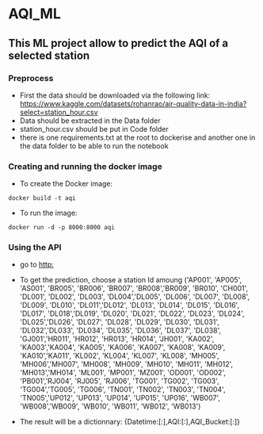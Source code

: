 # AQI_ML
## This ML project allow to predict the AQI of a selected station
### Preprocess 
- First the data should be downloaded via the following link: 
https://www.kaggle.com/datasets/rohanrao/air-quality-data-in-india?select=station_hour.csv
- Data should be extracted in the Data folder
- station_hour.csv should be put in Code folder
- there is one requirements.txt at the root to dockerise and another one in the data folder to be able to run the notebook
### Creating and running the docker image
- To create the Docker image:

```
docker build -t aqi
```
- To run the image:
```
docker run -d -p 8000:8000 aqi
```
### Using the API
- go to [http:](http://localhost:8000/docs)

- To get the prediction, choose a station Id amoung ('AP001', 'AP005', 'AS001', 'BR005', 'BR006', 'BR007', 'BR008','BR009', 'BR010', 'CH001', 'DL001', 'DL002', 'DL003', 'DL004','DL005', 'DL006', 'DL007', 'DL008', 'DL009', 'DL010', 'DL011','DL012', 'DL013', 'DL014', 'DL015', 'DL016', 'DL017', 'DL018','DL019', 'DL020', 'DL021', 'DL022', 'DL023', 'DL024', 'DL025','DL026', 'DL027', 'DL028', 'DL029', 'DL030', 'DL031', 'DL032','DL033', 'DL034', 'DL035', 'DL036', 'DL037', 'DL038', 'GJ001','HR011', 'HR012', 'HR013', 'HR014', 'JH001', 'KA002', 'KA003','KA004', 'KA005', 'KA006', 'KA007', 'KA008', 'KA009', 'KA010','KA011', 'KL002', 'KL004', 'KL007', 'KL008', 'MH005', 'MH006','MH007', 'MH008', 'MH009', 'MH010', 'MH011', 'MH012', 'MH013','MH014', 'ML001', 'MP001', 'MZ001', 'OD001', 'OD002', 'PB001','RJ004', 'RJ005', 'RJ006', 'TG001', 'TG002', 'TG003', 'TG004','TG005', 'TG006', 'TN001', 'TN002', 'TN003', 'TN004', 'TN005','UP012', 'UP013', 'UP014', 'UP015', 'UP016', 'WB007', 'WB008','WB009', 'WB010', 'WB011', 'WB012', 'WB013')

- The result will be a dictionnary: {Datetime:[:],AQI:[:],AQI_Bucket:[:]}
